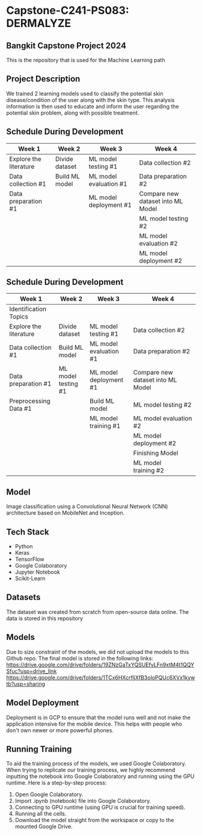 # Capstone-C241-PS083: DERMALYZE

## Bangkit Capstone Project 2024
This is the repository that is used for the Machine Learning path

## Project Description
We trained 2 learning models used to classify the potential skin disease/condition of the user along with the skin type. This analysis information is then used to educate and inform the user regarding the potential skin problem, along with possible treatment.

## Schedule During Development
|         Week 1         |       Week 2        |         Week 3          |               Week 4                |
|----------------------- |---------------------|-------------------------|-------------------------------------|
| Explore the literature |   Divide dataset    |   ML model testing #1   |          Data collection #2         |
|   Data collection #1   |   Build ML model    |  ML model evaluation #1 |          Data preparation #2        |
|   Data preparation #1  |                     |  ML model deployment #1 |  Compare new dataset into ML Model  |
|                        |                     |                         |          ML model testing #2        |
|                        |                     |                         |        ML model evaluation #2       |
|                        |                     |                         |        ML model deployment #2       |

## Schedule During Development
|         Week 1         |       Week 2        |         Week 3          |               Week 4                |
|----------------------- |---------------------|-------------------------|-------------------------------------|
| Identification Topics  |
| Explore the literature |   Divide dataset    |   ML model testing #1   |          Data collection #2         |
|   Data collection #1   |   Build ML model    |  ML model evaluation #1 |          Data preparation #2        |
|   Data preparation #1  |  ML model testing #1|  ML model deployment #1 |  Compare new dataset into ML Model  |
| Preprocessing Data #1  |                     |      Build ML model     |          ML model testing #2        |
|                        |                     |  ML model training #1   |        ML model evaluation #2       |
|                        |                     |                         |        ML model deployment #2       |
|                        |                     |                         |            Finishing Model          |
|                        |                     |                         |            ML model training #2     |

## Model
Image classification using a Convolutional Neural Network (CNN) architecture based on MobileNet and Inception.

## Tech Stack
- Python
- Keras
- TensorFlow
- Google Colaboratory
- Jupyter Notebook
- Scikit-Learn

## Datasets
The dataset was created from scratch from open-source data online. The data is stored in this repository

## Models
Due to size constraint of the models, we did not upload the models to this Github repo. The final model is stored in the following links: <br />
https://drive.google.com/drive/folders/19ZNzGaTxYQSUEfvLFn9xtM4t1QQYSfuc?usp=drive_link <br />
https://drive.google.com/drive/folders/1TCx6HXcrfljXfB3oloPQUc6XVx1kywtb?usp=sharing <br />

## Model Deployment 
Deployment is in GCP to ensure that the model runs well and not make the application intensive for the mobile device. This helps with people who don't own newer or more powerful phones.

## Running Training
To aid the training process of the models, we used Google Colaboratory. When trying to replicate our training process, we highly recommend inputting the notebook into Google Colaboratory and running using the GPU runtime. Here is a step-by-step process:

1. Open Google Colaboratory.
2. Import .ipynb (notebook) file into Google Colaboratory.
3. Connecting to GPU runtime (using GPU is crucial for training speed).
4. Running all the cells.
5. Download the model straight from the workspace or copy to the mounted Google Drive.